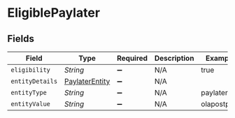 # EligiblePaylater


## Fields

| Field                                                   | Type                                                    | Required                                                | Description                                             | Example                                                 |
| ------------------------------------------------------- | ------------------------------------------------------- | ------------------------------------------------------- | ------------------------------------------------------- | ------------------------------------------------------- |
| `eligibility`                                           | *String*                                                | :heavy_minus_sign:                                      | N/A                                                     | true                                                    |
| `entityDetails`                                         | [PaylaterEntity](../../models/shared/PaylaterEntity.md) | :heavy_minus_sign:                                      | N/A                                                     |                                                         |
| `entityType`                                            | *String*                                                | :heavy_minus_sign:                                      | N/A                                                     | paylater                                                |
| `entityValue`                                           | *String*                                                | :heavy_minus_sign:                                      | N/A                                                     | olapostpaid                                             |